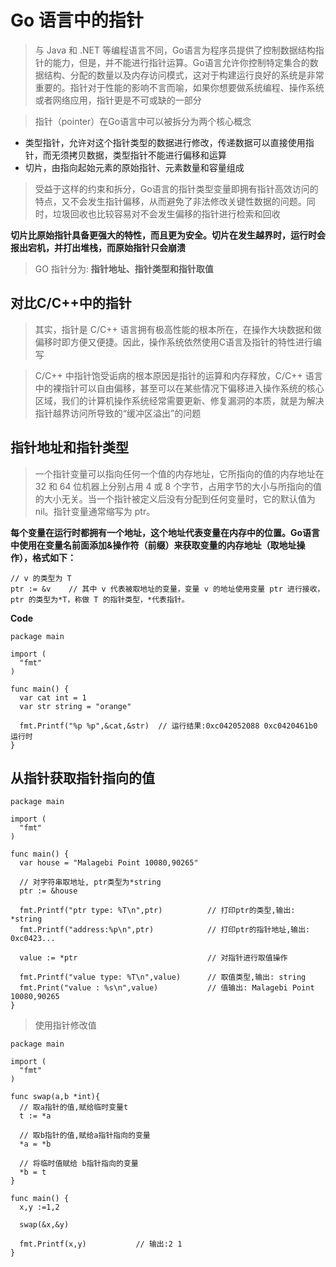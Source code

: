 # Go 语言中的指针

> 与 Java 和 .NET 等编程语言不同，Go语言为程序员提供了控制数据结构指针的能力，但是，并不能进行指针运算。Go语言允许你控制特定集合的数据结构、分配的数量以及内存访问模式，这对于构建运行良好的系统是非常重要的。指针对于性能的影响不言而喻，如果你想要做系统编程、操作系统或者网络应用，指针更是不可或缺的一部分

> 指针（pointer）在Go语言中可以被拆分为两个核心概念

  - 类型指针，允许对这个指针类型的数据进行修改，传递数据可以直接使用指针，而无须拷贝数据，类型指针不能进行偏移和运算
  - 切片，由指向起始元素的原始指针、元素数量和容量组成

> 受益于这样的约束和拆分，Go语言的指针类型变量即拥有指针高效访问的特点，又不会发生指针偏移，从而避免了非法修改关键性数据的问题。同时，垃圾回收也比较容易对不会发生偏移的指针进行检索和回收

**切片比原始指针具备更强大的特性，而且更为安全。切片在发生越界时，运行时会报出宕机，并打出堆栈，而原始指针只会崩溃**

> GO 指针分为: **指针地址、指针类型和指针取值**

## 对比**C/C++中的指针**

> 其实，指针是 C/C++ 语言拥有极高性能的根本所在，在操作大块数据和做偏移时即方便又便捷。因此，操作系统依然使用C语言及指针的特性进行编写

> C/C++ 中指针饱受诟病的根本原因是指针的运算和内存释放，C/C++ 语言中的裸指针可以自由偏移，甚至可以在某些情况下偏移进入操作系统的核心区域，我们的计算机操作系统经常需要更新、修复漏洞的本质，就是为解决指针越界访问所导致的“缓冲区溢出”的问题

## 指针地址和指针类型

> 一个指针变量可以指向任何一个值的内存地址，它所指向的值的内存地址在 32 和 64 位机器上分别占用 4 或 8 个字节，占用字节的大小与所指向的值的大小无关。当一个指针被定义后没有分配到任何变量时，它的默认值为 nil。指针变量通常缩写为 ptr。

**每个变量在运行时都拥有一个地址，这个地址代表变量在内存中的位置。Go语言中使用在变量名前面添加&操作符（前缀）来获取变量的内存地址（取地址操作），格式如下：**

```golang
// v 的类型为 T
ptr := &v    // 其中 v 代表被取地址的变量，变量 v 的地址使用变量 ptr 进行接收，ptr 的类型为*T，称做 T 的指针类型，*代表指针。
```

**Code**
```golang
package main

import (
  "fmt"
)

func main() {
  var cat int = 1
  var str string = "orange"

  fmt.Printf("%p %p",&cat,&str)  // 运行结果:0xc042052088 0xc0420461b0 运行时
}

```

## **从指针获取指针指向的值**

```golang
package main

import (
  "fmt"
)

func main() {
  var house = "Malagebi Point 10080,90265"

  // 对字符串取地址, ptr类型为*string
  ptr := &house

  fmt.Printf("ptr type: %T\n",ptr)          // 打印ptr的类型,输出: *string
  fmt.Printf("address:%p\n",ptr)            // 打印ptr的指针地址,输出: 0xc0423...

  value := *ptr                             // 对指针进行取值操作

  fmt.Printf("value type: %T\n",value)      // 取值类型,输出: string
  fmt.Print("value : %s\n",value)           // 值输出: Malagebi Point 10080,90265
}

```

> 使用指针修改值

```golang
package main

import (
  "fmt"
)

func swap(a,b *int){
  // 取a指针的值,赋给临时变量t
  t := *a

  // 取b指针的值,赋给a指针指向的变量
  *a = *b

  // 将临时值赋给 b指针指向的变量
  *b = t
}

func main() {
  x,y :=1,2 

  swap(&x,&y)

  fmt.Printf(x,y)           // 输出:2 1
}
```